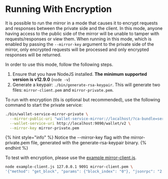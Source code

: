 # Running With Encryption

It is possible to run the mirror in a mode that causes it to encrypt requests and responses between the private side and the client. In this mode, anyone having access to the public side of the mirror will be unable to tamper with requests/responses or view them. When running in this mode, which is enabled by passing the `--mirror-key` argument to the private side of the mirror, only encrypted requests will be processed and only encrypted responses will be returned.

In order to use this mode, follow the following steps.

1. Ensure that you have NodeJS installed. **The minimum supported version is v12.9.0** (`node -v`)
2. Generate a keypair: `./bin/generate-rsa-keypair`. This will generate two files: `mirror-client.pem` and `mirror-private.pem`.

To run with encryption (tls is optional but recommended), use the following command to start the private service:

```sh
./bin/wallet-service-mirror-private \
  --mirror-public-uri "wallet-service-mirror://localhost/?ca-bundle=server.crt&tls-hostname=localhost" \
  --wallet-service-uri http://localhost:9090/wallet/v2 \
  --mirror-key mirror-private.pem
```

{% hint style="info" %}
Notice the --mirror-key flag with the mirror-private.pem file, generated with the generate-rsa-keypair binary.
{% endhint %}

To test with encryption, please use the [example mirror-client.js](https://github.com/mobilecoinofficial/full-service/blob/main/mirror/test/mirror-client.js).

```bash
node example-client.js 127.0.0.1 9091 mirror-client.pem \
'{"method": "get_block", "params": {"block_index": "0"}, "jsonrpc": "2.0", "id": 1}'
```
